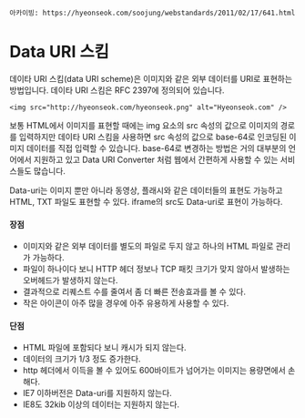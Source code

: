 `아카이빙: https://hyeonseok.com/soojung/webstandards/2011/02/17/641.html`

# Data URI 스킴

데이타 URI 스킴(data URI scheme)은 이미지와 같은 외부 데이터를 URI로 표현하는 방법입니다. 데이타 URI 스킴은 RFC 2397에 정의되어 있습니다.

```
<img src="http://hyeonseok.com/hyeonseok.png" alt="Hyeonseok.com" />
```

보통 HTML에서 이미지를 표현할 때에는 img 요소의 src 속성의 값으로 이미지의 경로를 입력하지만 데이타 URI 스킴을 사용하면 src 속성의 값으로 base-64로 인코딩된 이미지 데이터를 직접 입력할 수 있습니다. base-64로 변경하는 방법은 거의 대부분의 언어에서 지원하고 있고 Data URI Converter 처럼 웹에서 간편하게 사용할 수 있는 서비스들도 많습니다.

Data-uri는 이미지 뿐만 아니라 동영상, 플래시와 같은 데이터들의 표현도 가능하고 HTML, TXT 파일도 표현할 수 있다. iframe의 src도 Data-uri로 표현이 가능하다.

#### 장점

- 이미지와 같은 외부 데이터를 별도의 파일로 두지 않고 하나의 HTML 파일로 관리가 가능하다.
- 파일이 하나이다 보니 HTTP 헤더 정보나 TCP 패킷 크기가 맞지 않아서 발생하는 오버헤드가 발생하지 않는다.
- 결과적으로 리퀘스트 수를 줄여서 좀 더 빠른 전송효과를 볼 수 있다.
- 작은 아이콘이 아주 많을 경우에 아주 유용하게 사용할 수 있다.

#### 단점

- HTML 파일에 포함되다 보니 캐시가 되지 않는다.
- 데이터의 크기가 1/3 정도 증가한다.
- http 헤더에서 이득을 볼 수 있어도 600바이트가 넘어가는 이미지는 용량면에서 손해다.
- IE7 이하버전은 Data-uri를 지원하지 않는다.
- IE8도 32kib 이상의 데이터는 지원하지 않는다.
